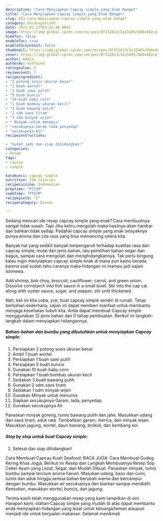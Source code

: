 ```yaml
---
description: "Cara Menyiapkan Capcay simple yang Enak Banget"
title: "Cara Menyiapkan Capcay simple yang Enak Banget"
slug: 653-cara-menyiapkan-capcay-simple-yang-enak-banget
category: Uncategorized
date: 2023-02-22T03:22:48.804Z
image: https://img-global.cpcdn.com/recipes/0f152813c5a15405/680x482cq70/capcay-simple-foto-resep-utama.jpg
hideToc: false
enableToc: true
enableTocContent: false
thumbnail: https://img-global.cpcdn.com/recipes/0f152813c5a15405/680x482cq70/capcay-simple-foto-resep-utama.jpg
cover: https://img-global.cpcdn.com/recipes/0f152813c5a15405/680x482cq70/capcay-simple-foto-resep-utama.jpg
author: Admin
authorAv: notfound
ratingvalue: 5
reviewcount: 7
recipeingredient:
- "2 potong sosis ukuran besar"
- "1 buah wortel"
- "1 buah sawi putih"
- "5 buah buncis"
- "10 buah baby corn"
- "1 buah bombay ukuran kecil"
- "3 buah bawang putih"
- "2 sdm saos tiram"
- "1 sdm minyak wijen"
- " Minyak untuk menumis"
- "secukupnya Garam lada penyedap"
- "secukupnya Air"
recipeinstructions:

- "Sudah jadi dan siap dihidangkan!"
categories:
- Resep
tags:
- capcay
- simple

katakunci: capcay simple 
nutrition: 258 calories
recipecuisine: Indonesian
preptime: "PT21M"
cooktime: "PT57M"
recipeyield: "2"
recipecategory: Dinner

---
```



Sedang mencari ide resep capcay simple yang enak? Cara membuatnya sangat tidak susah. Tapi Jika keliru mengolah maka hasilnya akan hambar dan bahkan tidak sedap. Padahal capcay simple yang enak selayaknya punya aroma dan cita rasa yang bisa memancing selera kita.


Banyak hal yang sedikit banyak berpengaruh terhadap kualitas rasa dari capcay simple, mulai dari jenis bahan, lalu pemilihan bahan segar dan bagus, sampai cara mengolah dan menghidangkannya. Tak perlu bingung kalau ingin menyiapkan capcay simple enak di mana pun kamu berada, karena asal sudah tahu caranya maka hidangan ini mampu jadi sajian istimewa.

Add shrimp, bok choy, broccoli, cauliflower, carrot, and green onion. Dissolve cornstarch into fish sauce in a small bowl. Stir into the cap cai along with oyster sauce, sugar, and pepper; stir until thickened.


Nah, kali ini kita coba, yuk, buat capcay simple sendiri di rumah. Tetap berbahan sederhana, sajian ini dapat memberi manfaat untuk membantu menjaga kesehatan tubuh kita. Anda dapat membuat Capcay simple menggunakan 12 jenis bahan dan 0 tahap pembuatan. Berikut ini langkah-langkah dalam menyiapkan hidangannya.

<!--inarticleads1-->

##### Bahan-bahan dan bumbu yang dibutuhkan untuk menyiapkan Capcay simple:

1. Persiapkan 2 potong sosis ukuran besar
1. Ambil 1 buah wortel
1. Persiapkan 1 buah sawi putih
1. Persiapkan 5 buah buncis
1. Gunakan 10 buah baby corn
1. Persiapkan 1 buah bombay ukuran kecil
1. Sediakan 3 buah bawang putih
1. Gunakan 2 sdm saos tiram
1. Sediakan 1 sdm minyak wijen
1. Gunakan  Minyak untuk menumis
1. Siapkan secukupnya Garam, lada, penyedap
1. Gunakan secukupnya Air


Panaskan minyak goreng, tumis bawang putih dan jahe. Masukkan udang dan saus tiram, aduk rata. Tambahkan garam, merica, dan minyak wijen. Masukkan jagung, wortel, daun bawang, brokoli, dan kembang kol. 

<!--inarticleads2-->

##### Step by step untuk buat Capcay simple:


1. Selesai dan siap dihidangkan!

Cara Membuat Capcay Kuah Seafood: BACA JUGA: Cara Membuat Gudeg Kering Khas Jogja, Berikut Ini Resep dan Langkah Membuatnya Resep Sop Ceker Ayam yang Lezat, Segar, dan Mudah Dibuat. Panaskan minyak, tumis bumbu sampai tercium aroma harum. Masukan udang, baso dan cumi, tumis dan aduk hingga semua bahan berubah warna dan bercampur dengan bumbu. Masukkan air secukupnya dan biarkan sampai mendidih. Kemudian, masukkan wortel, buncis, dan jagung. 

Terima kasih telah menggunakan resep yang kami tampilkan di sini. Harapan kami, olahan Capcay simple yang mudah di atas dapat membantu anda menyiapkan hidangan yang lezat untuk keluarga/teman ataupun menjadi ide untuk berjualan makanan. Selamat menikmati
